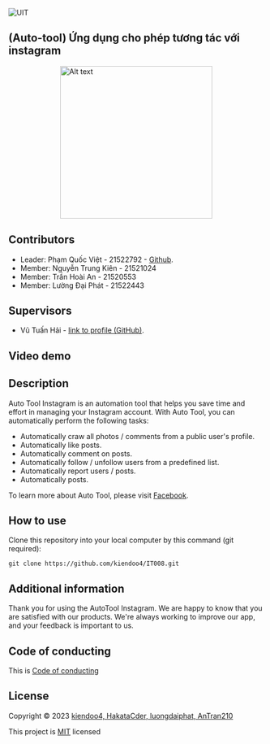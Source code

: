 ![UIT](https://img.shields.io/badge/from-UIT%20VNUHCM-blue?style=for-the-badge&link=https%3A%2F%2Fwww.uit.edu.vn%2F)

 ## (Auto-tool) Ứng dụng cho phép tương tác với instagram

<div style="display: flex; justify-content: center;">
  <img src="https://www.uit.edu.vn/sites/vi/files/images/Logos/Logo_UIT_Web.png" width="300" height="300" alt="Alt text">
</div>


## Contributors

- Leader: Phạm Quốc Việt - 21522792 - [Github](https://github.com/kiendoo4/IT008.git).
- Member: Nguyễn Trung Kiên - 21521024
- Member: Trần Hoài An - 21520553
- Member: Lường Đại Phát - 21522443

## Supervisors

- Vũ Tuấn Hải - [link to profile (GitHub)](https://github.com/vutuanhai237/).

## Video demo

## Description

Auto Tool Instagram is an automation tool that helps you save time and effort in managing your Instagram account. With Auto Tool, you can automatically perform the following tasks:
- Automatically craw all photos /  comments from a public user's profile.
- Automatically like posts.
- Automatically comment on posts.
- Automatically follow / unfollow users from a predefined list.
- Automatically report users / posts.
- Automatically posts.

To learn more about Auto Tool, please visit [Facebook](https://www.facebook.com/kiendoo4).


## How to use

Clone this repository into your local computer by this command (git required):
<p>

    git clone https://github.com/kiendoo4/IT008.git
  
</p>

## Additional information

Thank you for using the AutoTool Instagram. We are happy to know that you are satisfied with our products. We're always working to improve our app, and your feedback is important to us.

## Code of conducting

This is [Code of conducting](https://github.com/kiendoo4/IT008/blob/master/CODE_OF_CONDUCT.md)

## License

Copyright © 2023 [kiendoo4, HakataCder, luongdaiphat, AnTran210](https://github.com/kiendoo4/IT008.git)

This project is [MIT](https://github.com/kiendoo4/IT008/blob/master/LICENSE.txt) licensed

